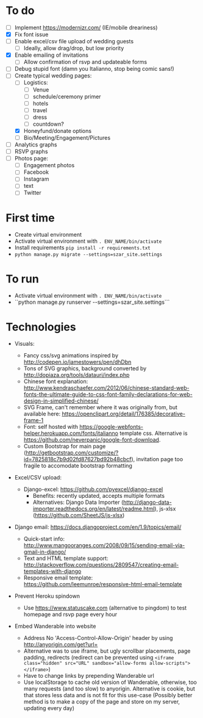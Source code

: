 # To do
  - [ ] Implement https://modernizr.com/ (IE/mobile dreariness)
  - [x] Fix font issue
  - [ ] Enable excel/csv file upload of wedding guests
    - [ ] Ideally, allow drag/drop, but low priority
  - [x] Enable emailing of invitations
    - [ ] Allow confirmation of rsvp and updateable forms
  - [ ] Debug stupid font (damn you Italianno, stop being comic sans!)
  - [ ] Create typical wedding pages:
    - [ ] Logistics:
      - [ ] Venue
      - [ ] schedule/ceremony primer
      - [ ] hotels
      - [ ] travel
      - [ ] dress
      - [ ] countdown?
    - [X] Honeyfund/donate options
    - [ ] Bio/Meeting/Engagement/Pictures
  - [ ] Analytics graphs
  - [ ] RSVP graphs
  - [ ] Photos page:
    - [ ] Engagement photos
    - [ ] Facebook
    - [ ] Instagram
    - [ ] text
    - [ ] Twitter

# First time
  * Create virtual environment
  * Activate virtual environment with ```. ENV_NAME/bin/activate```
  * Install requirements  ```pip install -r requirements.txt```
  * ```python manage.py migrate --settings=szar_site.settings```

# To run
  * Activate virtual environment with ```. ENV_NAME/bin/activate```
  * ``python manage.py runserver --settings=szar_site.settings```

# Technologies
  * Visuals:
    * Fancy css/svg animations inspired by http://codepen.io/jamestowers/pen/dhDbn
    * Tons of SVG graphics, background converted by http://dopiaza.org/tools/datauri/index.php
    * Chinese font explanation: http://www.kendraschaefer.com/2012/06/chinese-standard-web-fonts-the-ultimate-guide-to-css-font-family-declarations-for-web-design-in-simplified-chinese/
    * SVG Frame, can't remember where it was originally from, but available here: https://openclipart.org/detail/176385/decorative-frame-1
    * Font: self hosted with https://google-webfonts-helper.herokuapp.com/fonts/italianno template css. Alternative is https://github.com/neverpanic/google-font-download.
    * Custom Bootstrap for main page (http://getbootstrap.com/customize/?id=7825818c7b9d02fd87627bd92b48cbcf), invitation page too fragile to accomodate bootstrap formatting

  * Excel/CSV upload:
    * Django-excel: https://github.com/pyexcel/django-excel
      * Benefits: recently updated, accepts multiple formats
      * Alternatives: Django Data Importer (http://django-data-importer.readthedocs.org/en/latest/readme.html), js-xlsx (https://github.com/SheetJS/js-xlsx)

  * Django email: https://docs.djangoproject.com/en/1.9/topics/email/
    * Quick-start info: http://www.mangooranges.com/2008/09/15/sending-email-via-gmail-in-django/
    * Text and HTML template support: http://stackoverflow.com/questions/2809547/creating-email-templates-with-django
    * Responsive email template: https://github.com/leemunroe/responsive-html-email-template

  * Prevent Heroku spindown
    * Use https://www.statuscake.com (alternative to pingdom) to test homepage and rsvp page every hour

  * Embed Wanderable into website
    * Address No 'Access-Control-Allow-Origin' header by using http://anyorigin.com/get?url=
    * Alternative was to use iframe, but ugly scrollbar placements, page padding, redirects (redirect can be prevented using ```<iframe class="hidden" src="URL" sandbox="allow-forms allow-scripts"></iframe>```)
    * Have to change links by prepending Wanderable url
    * Use localStorage to cache old version of Wanderable, otherwise, too many requests (and too slow) to anyorigin. Alternative is cookie, but that stores less data and is not fit for this use-case (Possibly better method is to make a copy of the page and store on my server, updating every day)
